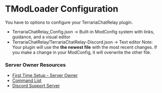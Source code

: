 # TModLoader Configuration
You have to options to configure your TerrariaChatRelay plugin.
- TerrariaChatRelay_Config.json -> Built-in ModConfig system with links, guidance, and a visual editor
- TerrariaChatRelay/TerrariaChatRelay-Discord.json -> Text editor
Note: Your plugin will use the **the newest file** with the most recent changes. If you make a change in your ModConfig, it will overwrite the other file.

### Server Owner Resources
* [First Time Setup - Server Owner](https://github.com/xNarnia/TCR-TerrariaChatRelay/wiki/First-Time-Setup-Server-Owner)
* [Command List](https://github.com/xNarnia/TCR-TerrariaChatRelay/wiki/Commands)
* [Discord Support Server](https://discord.gg/xAQGT4VetN)